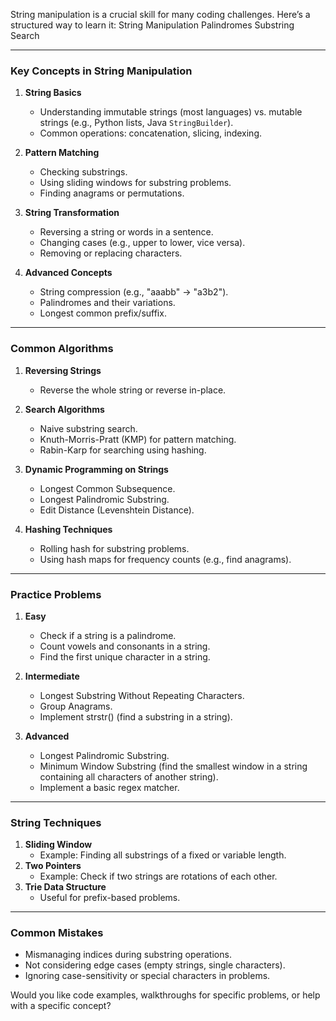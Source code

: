 String manipulation is a crucial skill for many coding challenges. Here’s a structured way to learn it:
String Manipulation
Palindromes
Substring Search

---

### **Key Concepts in String Manipulation**

1. **String Basics**

   - Understanding immutable strings (most languages) vs. mutable strings (e.g., Python lists, Java `StringBuilder`).
   - Common operations: concatenation, slicing, indexing.

2. **Pattern Matching**

   - Checking substrings.
   - Using sliding windows for substring problems.
   - Finding anagrams or permutations.

3. **String Transformation**

   - Reversing a string or words in a sentence.
   - Changing cases (e.g., upper to lower, vice versa).
   - Removing or replacing characters.

4. **Advanced Concepts**
   - String compression (e.g., "aaabb" → "a3b2").
   - Palindromes and their variations.
   - Longest common prefix/suffix.

---

### **Common Algorithms**

1. **Reversing Strings**

   - Reverse the whole string or reverse in-place.

2. **Search Algorithms**

   - Naive substring search.
   - Knuth-Morris-Pratt (KMP) for pattern matching.
   - Rabin-Karp for searching using hashing.

3. **Dynamic Programming on Strings**

   - Longest Common Subsequence.
   - Longest Palindromic Substring.
   - Edit Distance (Levenshtein Distance).

4. **Hashing Techniques**
   - Rolling hash for substring problems.
   - Using hash maps for frequency counts (e.g., find anagrams).

---

### **Practice Problems**

1. **Easy**

   - Check if a string is a palindrome.
   - Count vowels and consonants in a string.
   - Find the first unique character in a string.

2. **Intermediate**

   - Longest Substring Without Repeating Characters.
   - Group Anagrams.
   - Implement strstr() (find a substring in a string).

3. **Advanced**
   - Longest Palindromic Substring.
   - Minimum Window Substring (find the smallest window in a string containing all characters of another string).
   - Implement a basic regex matcher.

---

### **String Techniques**

1. **Sliding Window**
   - Example: Finding all substrings of a fixed or variable length.
2. **Two Pointers**
   - Example: Check if two strings are rotations of each other.
3. **Trie Data Structure**
   - Useful for prefix-based problems.

---

### **Common Mistakes**

- Mismanaging indices during substring operations.
- Not considering edge cases (empty strings, single characters).
- Ignoring case-sensitivity or special characters in problems.

Would you like code examples, walkthroughs for specific problems, or help with a specific concept?
